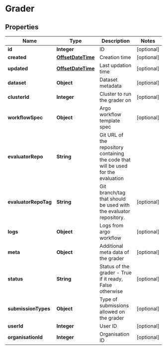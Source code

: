 
# Grader

## Properties
Name | Type | Description | Notes
------------ | ------------- | ------------- | -------------
**id** | **Integer** | ID |  [optional]
**created** | [**OffsetDateTime**](OffsetDateTime.md) | Creation time |  [optional]
**updated** | [**OffsetDateTime**](OffsetDateTime.md) | Last updation time |  [optional]
**dataset** | **Object** | Dataset metadata |  [optional]
**clusterId** | **Integer** | Cluster to run the grader on |  [optional]
**workflowSpec** | **Object** | Argo workflow template spec |  [optional]
**evaluatorRepo** | **String** | Git URL of the repository containing the code that will be used for the evaluation | 
**evaluatorRepoTag** | **String** | Git branch/tag that should be used with the evaluator repository. |  [optional]
**logs** | **Object** | Logs from argo workflow |  [optional]
**meta** | **Object** | Additional meta data of the grader |  [optional]
**status** | **String** | Status of the grader - True if it ready, False otherwise |  [optional]
**submissionTypes** | **Object** | Type of submissions allowed on the grader |  [optional]
**userId** | **Integer** | User ID |  [optional]
**organisationId** | **Integer** | Organisation ID |  [optional]



